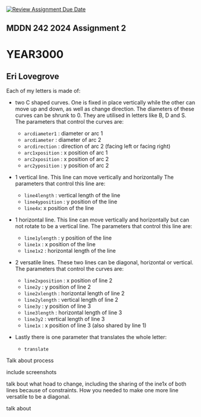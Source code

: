 [![Review Assignment Due Date](https://classroom.github.com/assets/deadline-readme-button-24ddc0f5d75046c5622901739e7c5dd533143b0c8e959d652212380cedb1ea36.svg)](https://classroom.github.com/a/xQz3oEP8)
## MDDN 242 2024 Assignment 2
# YEAR3000
## Eri Lovegrove


Each of my letters is made of:

- two C shaped curves. One is fixed in place vertically while the other can move up and down, as well as change direction. The diameters of these curves can be shrunk to 0. They are utilised in letters like B, D and S.
The parameters that control the curves are:
  * `arcdiameter1` : diameter or arc 1
  * `arcdiameter` : diameter of arc 2
  * `arcdirection` : direction of arc 2 (facing left or facing right)
  * `arc1xposition` : x position of arc 1
  * `arc2xposition` : x position of arc 2
  * `arc2yposition` : y position of arc 2


- 1 vertical line. This line can move vertically and horizontally
The parameters that control this line are:
  * `line4length` : vertical length of the line 
  * `line4yposition` : y position of the line
  * `line4x`: x position of the line

- 1 horizontal line. This line can move vertically and horizontally but can not rotate to be a vertical line. 
The parameters that control this line are:
  * `line1ylength` : y position of the line
  * `line1x` : x position of the line
  * `line1x2` : horizontal length of the line

- 2 versatile lines. These two lines can be diagonal, horizontal or vertical.
The parameters that control the curves are:
  * `line2xposition` : x position of line 2
  * `line2y` : y position of line 2
  * `line2xlength` : horizontal length of line 2
  * `line2ylength` : vertical length of line 2
  * `line3y` : y position of line 3
  * `line3length` : horizontal length of line 3
  * `line3y2` : vertical length of line 3
  * `line1x` : x position of line 3 (also shared by line 1)

- Lastly there is one parameter that translates the whole letter:
  * `translate` 


Talk about process

include screenshots

talk bout what hoad to change, including the sharing of the ine1x of both lines because of constraints. How you needed to make one more line versatile to be a diagonal. 


talk about 